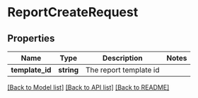 # ReportCreateRequest

## Properties
Name | Type | Description | Notes
------------ | ------------- | ------------- | -------------
**template_id** | **string** | The report template id | 

[[Back to Model list]](../../README.md#documentation-for-models) [[Back to API list]](../../README.md#documentation-for-api-endpoints) [[Back to README]](../../README.md)


